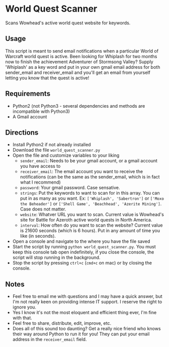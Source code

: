 # World Quest Scanner
Scans Wowhead's active world quest website for keywords.

## Usage
This script is meant to send email notifications when a particular World of Warcraft world quest is active. Been looking for Whiplash for two months now to finish the achievement Adventurer of Stormsong Valley? Supply 'Whiplash' as a key word and put in your own gmail email address for both sender_email and receiver_email and you'll get an email from yourself letting you know that the quest is active!

## Requirements
- Python2 (not Python3 - several dependencies and methods are incompatible with Python3)
- A Gmail account

## Directions
- Install Python2 if not already installed
- Download the file `world_quest_scanner.py`
- Open the file and customize variables to your liking
  - `sender_email`: Needs to be your gmail account, or a gmail account you have access to
  - `receiver_email`: The email account you want to receive the notifications (can be the same as the sender_email, which is in fact what I recommend)
  - `password`: Your gmail password. Case sensative.
  - `strings`: Put the keywords to want to scan for in this array. You can put in as many as you want. Ex: `['Whiplash', 'Sabertron']` or `['Moxo the Beheader']` or `['Shell Game', 'Beachhead', 'Azerite Mining']`. Case does not matter.
  - `website`: Whatver URL you want to scan. Current value is Wowhead's site for Battle for Azeroth active world quests in North America.
  - `interval`: How often do you want to scan the website? Current value is 21600 seconds (which is 6 hours). Put in any amount of time you like (in seconds).
- Open a console and navigate to the where you have the file saved
- Start the script by running `python world_quest_scanner.py`. You must keep this console tab open indefinitely, if you close the console, the script will stop running in the background.
- Stop the script by pressing `ctrl+c` (`cmd+c` on mac) or by closing the console.

## Notes
- Feel free to email me with questions and I may have a quick answer, but I'm not really keen on providing intense IT support. I reserve the right to ignore you.
- Yes I know it's not the most eloquent and efficient thing ever, I'm fine with that.
- Feel free to share, distribute, edit, improve, etc.
- Does all of this sound too daunting? Get a really nice friend who knows their way around Python to run it for you! They can put your email address in the `receiver_email` field.
